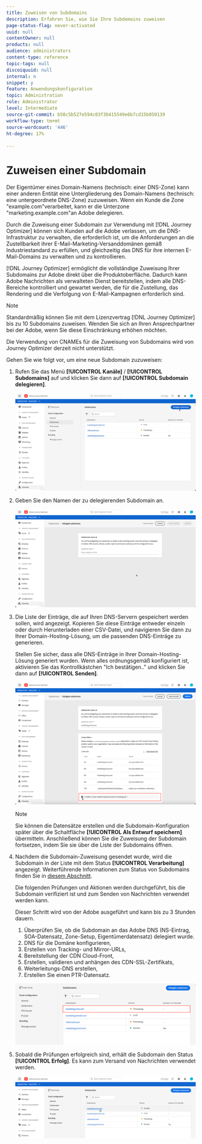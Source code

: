 ```yaml
---
title: Zuweisen von Subdomains
description: Erfahren Sie, wie Sie Ihre Subdomains zuweisen
page-status-flag: never-activated
uuid: null
contentOwner: null
products: null
audience: administrators
content-type: reference
topic-tags: null
discoiquuid: null
internal: n
snippet: y
feature: Anwendungskonfiguration
topic: Administration
role: Administrator
level: Intermediate
source-git-commit: b58c5b527e594c03f3b415549e6b7cd15b050139
workflow-type: tm+mt
source-wordcount: '446'
ht-degree: 17%

---
```



# Zuweisen einer Subdomain

Der Eigentümer eines Domain-Namens (technisch: einer DNS-Zone) kann einer anderen Entität eine Untergliederung des Domain-Namens (technisch: eine untergeordnete DNS-Zone) zuzuweisen. Wenn ein Kunde die Zone &quot;example.com&quot;verarbeitet, kann er die Unterzone &quot;marketing.example.com&quot;an Adobe delegieren.

Durch die Zuweisung einer Subdomain zur Verwendung mit [!DNL Journey Optimizer] können sich Kunden auf die Adobe verlassen, um die DNS-Infrastruktur zu verwalten, die erforderlich ist, um die Anforderungen an die Zustellbarkeit ihrer E-Mail-Marketing-Versanddomänen gemäß Industriestandard zu erfüllen, und gleichzeitig das DNS für ihre internen E-Mail-Domains zu verwalten und zu kontrollieren.

[!DNL Journey Optimizer] ermöglicht die vollständige Zuweisung Ihrer Subdomains zur Adobe direkt über die Produktoberfläche. Dadurch kann Adobe Nachrichten als verwalteten Dienst bereitstellen, indem alle DNS-Bereiche kontrolliert und gewartet werden, die für die Zustellung, das Rendering und die Verfolgung von E-Mail-Kampagnen erforderlich sind.

>[!NOTE]
>
>Standardmäßig können Sie mit dem Lizenzvertrag [!DNL Journey Optimizer] bis zu 10 Subdomains zuweisen. Wenden Sie sich an Ihren Ansprechpartner bei der Adobe, wenn Sie diese Einschränkung erhöhen möchten.
>
>Die Verwendung von CNAMEs für die Zuweisung von Subdomains wird von Journey Optimizer derzeit nicht unterstützt.

Gehen Sie wie folgt vor, um eine neue Subdomain zuzuweisen:

1. Rufen Sie das Menü **[!UICONTROL Kanäle]** / **[!UICONTROL Subdomains]** auf und klicken Sie dann auf **[!UICONTROL Subdomain delegieren]**.

   ![](../assets/subdomain-delegate.png)

1. Geben Sie den Namen der zu delegierenden Subdomain an.

   ![](../assets/subdomain-name.png)

1. Die Liste der Einträge, die auf Ihren DNS-Servern gespeichert werden sollen, wird angezeigt. Kopieren Sie diese Einträge entweder einzeln oder durch Herunterladen einer CSV-Datei, und navigieren Sie dann zu Ihrer Domain-Hosting-Lösung, um die passenden DNS-Einträge zu generieren.

   Stellen Sie sicher, dass alle DNS-Einträge in Ihrer Domain-Hosting-Lösung generiert wurden. Wenn alles ordnungsgemäß konfiguriert ist, aktivieren Sie das Kontrollkästchen &quot;Ich bestätigen..&quot; und klicken Sie dann auf **[!UICONTROL Senden]**.

   ![](../assets/subdomain-submit.png)

   >[!NOTE]
   >
   >Sie können die Datensätze erstellen und die Subdomain-Konfiguration später über die Schaltfläche **[!UICONTROL Als Entwurf speichern]** übermitteln. Anschließend können Sie die Zuweisung der Subdomain fortsetzen, indem Sie sie über die Liste der Subdomains öffnen.

1. Nachdem die Subdomain-Zuweisung gesendet wurde, wird die Subdomain in der Liste mit dem Status **[!UICONTROL Verarbeitung]** angezeigt. Weiterführende Informationen zum Status von Subdomains finden Sie in [diesem Abschnitt](access-subdomains.md).

   Die folgenden Prüfungen und Aktionen werden durchgeführt, bis die Subdomain verifiziert ist und zum Senden von Nachrichten verwendet werden kann.

   Dieser Schritt wird von der Adobe ausgeführt und kann bis zu 3 Stunden dauern.

   1. Überprüfen Sie, ob die Subdomain an das Adobe DNS (NS-Eintrag, SOA-Datensatz, Zone-Setup, Eigentümerdatensatz) delegiert wurde.
   1. DNS für die Domäne konfigurieren,
   1. Erstellen von Tracking- und Mirror-URLs,
   1. Bereitstellung der CDN Cloud-Front,
   1. Erstellen, validieren und anhängen des CDN-SSL-Zertifikats,
   1. Weiterleitungs-DNS erstellen,
   1. Erstellen Sie einen PTR-Datensatz.

   ![](../assets/subdomain-processing.png)

1. Sobald die Prüfungen erfolgreich sind, erhält die Subdomain den Status **[!UICONTROL Erfolg]**. Es kann zum Versand von Nachrichten verwendet werden.

   <!-- later on, users will be notified in Pulse -->

   ![](../assets/subdomain-notification.png)


